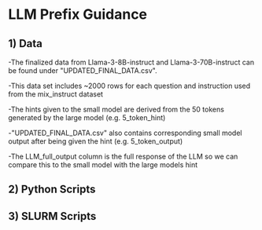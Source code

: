 # LLM Prefix Guidance

## 1) **Data**
-The finalized data from Llama-3-8B-instruct and Llama-3-70B-instruct can be found under "UPDATED_FINAL_DATA.csv".

-This data set includes ~2000 rows for each question and instruction used from the mix_instruct dataset

-The hints given to the small model are derived from the 50 tokens generated by the large model (e.g. 5_token_hint)

-"UPDATED_FINAL_DATA.csv" also contains corresponding small model output after being given the hint (e.g. 5_token_output)

-The LLM_full_output column is the full response of the LLM so we can compare this to the small model with the large models hint



## 2) **Python Scripts**

## 3) **SLURM Scripts**
